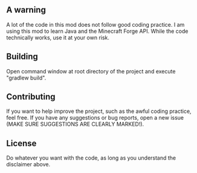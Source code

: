 ## A warning

A lot of the code in this mod does not follow good coding practice. I am using this mod to learn Java and the Minecraft Forge API. While the code technically works, use it at your own risk.

## Building

Open command window at root directory of the project and execute "gradlew build".

## Contributing

If you want to help improve the project, such as the awful coding practice, feel free. If you have any suggestions or bug reports, open a new issue (MAKE SURE SUGGESTIONS ARE CLEARLY MARKED!).

## License

Do whatever you want with the code, as long as you understand the disclaimer above.
